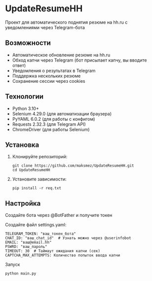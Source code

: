 # UpdateResumeHH

Проект для автоматического поднятия резюме на hh.ru с уведомлениями через Telegram-бота

## Возможности

- Автоматическое обновление резюме на hh.ru
- Обход капчи через Telegram (бот присылает капчу, вы вводите ответ)
- Уведомления о результатах в Telegram
- Поддержка нескольких резюме
- Сохранение сессии через cookies

## Технологии

- Python 3.10+
- Selenium 4.29.0 (для автоматизации браузера)
- PyYAML 6.0.2 (для работы с конфигом)
- Requests 2.32.3 (для Telegram API)
- ChromeDriver (для работы Selenium)

## Установка

1. Клонируйте репозиторий:
    ```
    git clone https://github.com/maksmez/UpdateResumeHH.git
    cd UpdateResumeHH
    ```

2. Установите зависимости:
    ```
    pip install -r req.txt
    ```
## Настройка

Создайте бота через @BotFather и получите токен

Создайте файл settings.yaml:
```
TELEGRAM_TOKEN: "ваш_токен_бота"
CHAT_ID: "ваш_chat_id"  # Узнать можно через @userinfobot
EMAIL: "ваш@email.hh"
PSWRD: "ваш_пароль"
TIMEOUT: 30  # Таймаут ожидания капчи (сек)
CAPTCHA_MAX_ATTEMPTS: Количество попыток ввода капчи 
```
Запуск
```
python main.py
```
